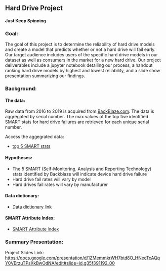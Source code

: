 ## Hard Drive Project
#### Just Keep Spinning


### Goal: 
The goal of this project is to determine the reliability of hard drive models and create a model that predicts whether or not a hard drive will fail early.  Our target audience includes users of the specific hard drive models in our dataset as well as consumers in the market for a new hard drive. Our project deliverables include a jupyter notebook detailing our process, a handout ranking hard drive models by highest and lowest reliability, and a slide show presentation summarizing our findings.  

### Background:
#### The data:
Raw data from 2016 to 2019 is acquired from [BackBlaze.com](https://www.backblaze.com/b2/hard-drive-test-data.html#downloading-the-raw-hard-drive-test-data). The data is aggregated by serial number. The max values of the top five identified SMART stats for hard drive failures are retrieved for each unique serial number. 

Access the aggegrated data: 
- [top 5 SMART stats](https://drive.google.com/file/d/1bOE9kGx77GDPMs97Fl0n_3ZYbGxciQz5/view?usp=sharing)

#### Hypotheses:
- The 5 SMART (Self-Monitoring, Analysis and Reporting Technology) stats identified by Backblaze will indicate device hard drive failure
- Hard drive fail rates will vary by model
- Hard drives fail rates will vary by manufacturer

#### Data dictionary:
- [Data dictionary link](https://github.com/sagacious-analytics/hard-drive-project/blob/master/data_dictionary.md)

#### SMART Attribute Index:

- [SMART Attribute Index](https://github.com/sagacious-analytics/hard-drive-project/blob/master/smart_attributes_index.md)

### Summary Presentation:

Project Slides Link: https://docs.google.com/presentation/d/1ZMemmkrWH7btd8O_HNecTcAQqY0VErzuTPsXkBwOdNA/edit#slide=id.g35f391192_00

